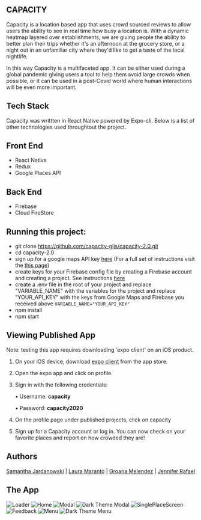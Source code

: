 ## CAPACITY

Capacity is a location based app that uses crowd sourced reviews to allow users the ability to see in real time how busy a location is. With a dynamic heatmap layered over establishments, we are giving people the ability to better plan their trips whether it's an afternoon at the grocery store, or a night out in an unfamiliar city where they'd like to get a taste of the local nightlife. 

In this way Capacity is a multifaceted app. It can be either used during a global pandemic giving users a tool to help them avoid large crowds when possible, or it can be used in a post-Covid world where human interactions will be even more important. 

## Tech Stack 

Capacity was writtten in React Native powered by Expo-cli. Below is a list of other technologies used throughtout the project. 

   ## Front End 
   - React Native
   - Redux
   - Google Places API 

   ## Back End 
   - Firebase
   - Cloud FireStore 


## Running this project:

- git clone https://github.com/capacity-gljs/capacity-2.0.git
- cd capacity-2.0 
- sign up for a google maps API key [here](https://console.cloud.google.com/project/_/apiui/credential?_ga=2.216759187.405750028.1610228273-1449149429.1599663870) (For a full set of instructions visit the [this page](https://developers.google.com/maps/documentation/javascript/get-api-key))
- create keys for your Firebase config file by creating a Firebase account and creating a project. See instructions [here](https://firebase.google.com/docs/web/setup)
- create a .env file in the root of your project and replace "VARIABLE_NAME" with the variables for the project and replace "YOUR_API_KEY" with the keys from Google Maps and Firebase you received above `VARIABLE_NAME="YOUR_API_KEY"`
- npm install 
- npm start 

## Viewing Published App
Note: testing this app requires downloading 'expo client' on an iOS  product.

1. On your iOS device, download [expo client](https://apps.apple.com/us/app/expo-client/id982107779) from the app store.
2. Open the expo app and click on profile.
3. Sign in with the following credentials:

    • Username: **capacity**
    
    • Password: **capacity2020**

4. On the profile page under published projects, click on capacity
5. Sign up for a Capacity account or log in. You can now check on your favorite places and report on how crowded they are!

## Authors

 [Samantha Jardanowski](https://github.com/jathnamas "Samantha's Github") | [Laura Maranto](https://github.com/lwmaranto "Laura's Github")  | [Groana Melendez](https://github.com/groana7 "Groana's Github") |  [Jennifer Rafael](https://github.com/JenniferR326 "Jennifer's Github")

## The App

![Loader](assets/appImages/Loader.PNG)
![Home](assets/appImages/MyLocation.png)
![Modal](assets/appImages/Modal.PNG)
![Dark Theme Modal](assets/appImages/Modal_Dark.png)
![SinglePlaceScreen](assets/appImages/SinglePlaceScreen.png)
![Feedback](assets/appImages/Feedback.PNG)
![Menu](assets/appImages/Menu.PNG)
![Dark Theme Menu](assets/appImages/Menu_Dark.png)

